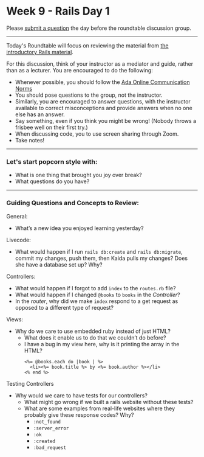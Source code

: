# Week 9 - Rails Day 1

Please [submit a question](https://airtable.com/shrOEPwWbMZXxXlTt) the day before the roundtable discussion group.

---

Today's Roundtable will focus on reviewing the material from [the introductory Rails material](https://learn-2.galvanize.com/cohorts/2036/blocks/1006/content_files/intro-to-rails/preview-rails.md).

For this discussion, think of your instructor as a mediator and guide, rather than as a lecturer. You are encouraged to do the following:

* Whenever possible, you should follow the [Ada Online Communication Norms](https://learn-2.galvanize.com/cohorts/2036/blocks/882/content_files/00-welcome-to-ada/02-wk01-online-communication-norms.md)
* You should pose questions to the group, not the instructor.
* Similarly, you are encouraged to answer questions, with the instructor available to correct misconceptions and provide answers when no one else has an answer.
* Say something, even if you think you might be wrong! (Nobody throws a frisbee well on their first try.)
* When discussing code, you to use screen sharing through Zoom.
* Take notes!

---

### Let's start popcorn style with:
* What is one thing that brought you joy over break?
* What questions do you have?

---

### Guiding Questions and Concepts to Review:

General:
* What’s a new idea you enjoyed learning yesterday?

Livecode: 
* What would happen if I run `rails db:create` and `rails db:migrate`, commit my changes, push them, then Kaida pulls my changes? Does she have a database set up? Why?

Controllers:
* What would happen if I forgot to add `index` to the `routes.rb` file? 
* What would happen if I changed `@books` to `books` in the _Controller_?
* In the _router_, why did we make `index` respond to a get request as opposed to a different type of request?

Views:
* Why do we care to use embedded ruby instead of just HTML? 
    * What does it enable us to do that we couldn’t do before?
    * I have a bug in my view here, why is it printing the array in the HTML?
      ```erb
      <%= @books.each do |book | %>
        <li><%= book.title %> by <%= book.author %></li>
      <% end %>
      ```

Testing Controllers
* Why would we care to have tests for our controllers? 
    * What might go wrong if we built a rails website without these tests?
    * What are some examples from real-life websites where they probably give these response codes?  Why?
        * `:not_found`
        *  `:server_error`
        * `:ok`
        * `:created`
        * `:bad_request`
